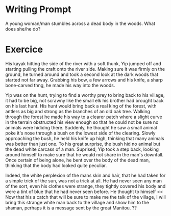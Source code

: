 # Writing Prompt
A young woman/man stumbles across a dead body in the woods. What does she/he do?

# Exercice
His kayak hitting the side of the river with a soft thunk, Yip jumped off and starting pulling the craft onto the river side. Making sure it was firmly on the ground, he turned around and took a second look at the dark woods that started not far away. Grabbing his bow, a few arrows and his knife, a sharp bone-carved thng, he made his way into the woods.

Yip was on the hunt, trying to find a worthy prey to bring back to his village, it had to be big, not scrawny like the small elk his brother had brought back on his last hunt. His hunt would bring back a real king of the forest, with antlers as big and strong as the branches of an old oak tree. Walking through the forest he made his way to a clearer patch where a slight curve in the terrain obstructed his view enough so that he could not be sure no animals were hididng there. Suddenly, he thought he saw a small animal poke it's nose through a bush on the lowest side of the clearing. Slowly approaching the bush, he held his knife up high, thinking that many animals was better than just one. To his great surprise, the bush hid no animal but the dead white carcass of a man. Suprised, Yip took a step back, looking around himself to make sure that he would not share in the man's downfall. Once certain of being alone, he bent over the body of the dead man, thinking that the body had looked quite peculiar.

Indeed, the white perplexion of the mans skin and hair, that he had taken for a simple trick of the sun, was not a trick at all. He had never seen any man of the sort, even his clothes were strange, they tightly covered his body and were a tint of blue that he had never seen before. He thought to himself << Now that his a catch that will be sure to make me the talk of the village, I will bring this strange white man back to the village and show him to the shaman, perhaps it is a message sent by the great Manitou. ?? 
